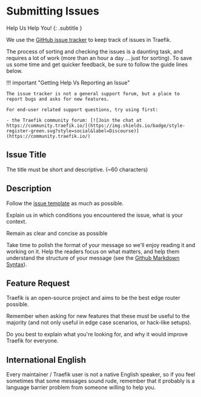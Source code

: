 # Submitting Issues

Help Us Help You!
{: .subtitle }

We use the [GitHub issue tracker](https://github.com/traefik/traefik/issues) to keep track of issues in Traefik.

The process of sorting and checking the issues is a daunting task, and requires a lot of work (more than an hour a day ... just for sorting).
To save us some time and get quicker feedback, be sure to follow the guide lines below.

!!! important "Getting Help Vs Reporting an Issue"

    The issue tracker is not a general support forum, but a place to report bugs and asks for new features.

    For end-user related support questions, try using first:

    - the Traefik community forum: [![Join the chat at https://community.traefik.io/](https://img.shields.io/badge/style-register-green.svg?style=social&label=Discourse)](https://community.traefik.io/)

## Issue Title

The title must be short and descriptive. (~60 characters)

## Description

Follow the [issue template](https://github.com/traefik/traefik/blob/master/.github/ISSUE_TEMPLATE.md) as much as possible.

Explain us in which conditions you encountered the issue, what is your context.

Remain as clear and concise as possible

Take time to polish the format of your message so we'll enjoy reading it and working on it.
Help the readers focus on what matters, and help them understand the structure of your message (see the [Github Markdown Syntax](https://help.github.com/articles/github-flavored-markdown)).

## Feature Request

Traefik is an open-source project and aims to be the best edge router possible.

Remember when asking for new features that these must be useful to the majority (and not only useful in edge case scenarios, or hack-like setups).

Do you best to explain what you're looking for, and why it would improve Traefik for everyone.

## International English

Every maintainer / Traefik user is not a native English speaker, so if you feel sometimes that some messages sound rude, remember that it probably is a language barrier problem from someone willing to help you.
